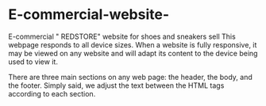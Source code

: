 # E-commercial-website-
E-commercial " REDSTORE"  website for shoes and sneakers sell 
This webpage responds to all device sizes. When a website is fully responsive, it may be viewed on any website and will adapt its content to the device being used to view it.

There are three main sections on any web page: the header, the body, and the footer. Simply said, we adjust the text between the HTML tags according to each section.
